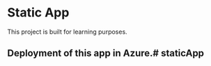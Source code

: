 # Static App 

This project is built for learning purposes.

## Deployment of this app in Azure.# staticApp
